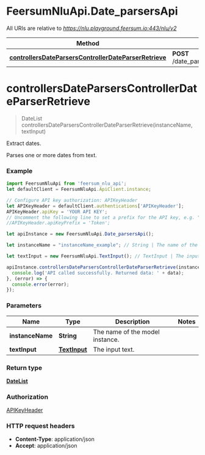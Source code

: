# FeersumNluApi.Date_parsersApi

All URIs are relative to *https://nlu.playground.feersum.io:443/nlu/v2*

Method | HTTP request | Description
------------- | ------------- | -------------
[**controllersDateParsersControllerDateParserRetrieve**](Date_parsersApi.md#controllersDateParsersControllerDateParserRetrieve) | **POST** /date_parsers/{instance_name}/retrieve | Extract dates.


<a name="controllersDateParsersControllerDateParserRetrieve"></a>
# **controllersDateParsersControllerDateParserRetrieve**
> DateList controllersDateParsersControllerDateParserRetrieve(instanceName, textInput)

Extract dates.

Parses one or more dates from text.

### Example
```javascript
import FeersumNluApi from 'feersum_nlu_api';
let defaultClient = FeersumNluApi.ApiClient.instance;

// Configure API key authorization: APIKeyHeader
let APIKeyHeader = defaultClient.authentications['APIKeyHeader'];
APIKeyHeader.apiKey = 'YOUR API KEY';
// Uncomment the following line to set a prefix for the API key, e.g. "Token" (defaults to null)
//APIKeyHeader.apiKeyPrefix = 'Token';

let apiInstance = new FeersumNluApi.Date_parsersApi();

let instanceName = "instanceName_example"; // String | The name of the model instance.

let textInput = new FeersumNluApi.TextInput(); // TextInput | The input text.

apiInstance.controllersDateParsersControllerDateParserRetrieve(instanceName, textInput).then((data) => {
  console.log('API called successfully. Returned data: ' + data);
}, (error) => {
  console.error(error);
});

```

### Parameters

Name | Type | Description  | Notes
------------- | ------------- | ------------- | -------------
 **instanceName** | **String**| The name of the model instance. | 
 **textInput** | [**TextInput**](TextInput.md)| The input text. | 

### Return type

[**DateList**](DateList.md)

### Authorization

[APIKeyHeader](../README.md#APIKeyHeader)

### HTTP request headers

 - **Content-Type**: application/json
 - **Accept**: application/json

